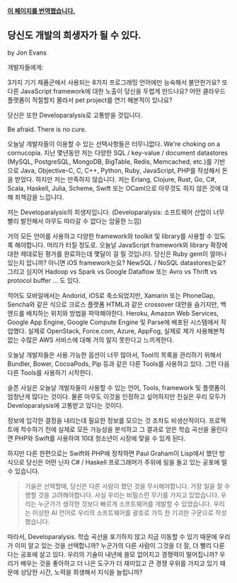 #### [이 페이지를 번역했습니다.](https://techcrunch.com/2014/10/18/you-too-may-be-a-victim-of-developaralysis/)
## 당신도 개발의 희생자가 될 수 있다.
by Jon Evans

개발자들에게:

3가지 기기 제품군에서 사용되는 8가지 프로그래밍 언어에만 능숙해서 불안한가요?
또 다른 JavaScript framework에 대한 노출이 당신을 두렵게 만드나요?
어떤 클라우드 플랫폼이 적절할지 몰라서 pet project를 연기 해본적이 있나요?

당신은 또한 Developaralysis로 고통받을 것입니다.

Be afraid. There is no cure.

오늘날 개발자들이 이용할 수 있는 선택사항들은 터무니없다. We're choking on a cornucopia. 지난 몇년동안 저는 다양한 SQL / key-value / document datastores (MySQL, PostgreSQL, MongoDB, BigTable, Redis, Memcached, etc.)를 기반으로 Java, Objective-C, C, C++, Python, Ruby, JavaScript, PHP를 작성해서 돈을 받았다. 하지만 저는 만족하지 않습니다. 저는 Erlang, Clojure, Rust, Go, C#, Scala, Haskell, Julia, Scheme, Swift 또는 OCaml으로 아무것도 하지 않은 것에 대해 죄책감을 느낍니다.

저는 Developaralysis의 희생자입니다. (Developaralysis: 소프트웨어 산업이 너무 빨리 발전해서 아무도 따라갈 수 없다는 암울한 느낌)

거의 모든 언어를 사용하고 다양한 framework와 toolkit 및 library를 사용할 수 있도록 해야합니다. 머리가 터질 정도로. 오늘날 JavaScript framework와 library 확장에 대한 제대로된 평가를 완료하는데 몇달이 걸 릴 것입니다. 당신은 Ruby gem이 얼마나 있는지 압니까? 아니면 iOS framework는요? NewSQL / NoSQL datastores는요? 그리고 심지어 Hadoop vs Spark vs Google Dataflow 또는 Avro vs Thrift vs protocol buffer ... 도 있다.

적어도 모바일에서는 Andorid, iOS로 축소되었지만, Xamarin 또는 PhoneGap, Sencha와 같은 식으로 크로스 플랫폼 HTML과 같은 crossover 대안을 숨기지만, 백엔드를 배치하는 위치와 방법을 파악해야한다. Heroku, Amazon Web Services, Google App Engine, Google Compute Engine 및 Parse에 배포된 시스템에서 작업했다. 실제로 OpenStack, Force.com, Azure, AppFog, 실제로 제가 사용해본적 없는 수많은 AWS 서비스에 대해 거의 알지 못한다고 느끼게한다.

오늘날 개발자들은 사용 가능한 옵션이 너무 많아서, Tool의 목록을 관리하기 위해서 Bundler, Bower, CocoaPods, Pip 등과 같은 다른 Tools를 사용하고 있다. 그런 다음 다른 Tools를 사용하기 시작한다. 

슬픈 사실은 오늘날 개발자들이 사용할 수 있는 언어, Tools, framework 및 플랫폼이 엄청난게 많다는 것이다. 물론 아무도 이것을 인정하고 싶어하지만 진실은 우리 모두가 Developaralysis에 고통받고 있다는 것이다.

정보에 입각한 결정을 내리는데 필요한 정보를 모으는 것 조차도 비생산적이다. 프로젝트에 착수하기 전에 실제로 모든 가능성을 분석하고 그 결과로 얻은 학습 곡선을 올린다면 PHP와 Swift를 사용하여 10대 청소년이 시장에 맞을 수 있게 된다.

하지만 다른 한편으로는 Swift와 PHP에 정착하면 Paul Graham이 Lisp에서 했던 방식으로 당신은 어떤 닌자 C# / Haskell 프로그래머가 주위에 링을 돌고 있는 공포에 떨 수 있습니다.

> 기술은 선택할때, 당신은 다른 사람이 했던 것을 무시해야합니다. 가장 일을 잘 수행할 것을 고려해야합니다. 사실 우리는 비밀스런 무기를 가지고 있었습니다. 우리는 누군가가 생각한 것보다 빠르게 소프트웨어를 개발할 수 있었습니다. 우리는 이상한 AI 언어로 우리의 소프트웨어를 괄호로 가득 찬 기괴한 구문으로 작성했습니다.

따라서, Developaralysis. 학습 곡선을 포기하지 않고 지금 이동할 수 있기 때문에 우리가 이미 알고 있는 것을 선택합니까? 누군가의 다른 사람이 그것을 더 잘, 더 빨리 다룬다는 공포에 살고 있다. 우리의 기술이 내년에 쓸모 없어지고 경쟁력이 떨어집니까? 우리가 배우는 것을 좋아하고 더 나은 도구가 더 재미있고 큰 경쟁 우위를 가지고 있기 때문에 상당한 시간, 노력을 희생해서 지식을 늘립니까?